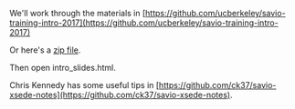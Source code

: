 We'll work through the materials in [https://github.com/ucberkeley/savio-training-intro-2017](https://github.com/ucberkeley/savio-training-intro-2017)

Or here's a [zip file](https://github.com/ucberkeley/savio-training-intro-2017/archive/master.zip).

Then open intro_slides.html.

Chris Kennedy has some useful tips in [https://github.com/ck37/savio-xsede-notes](https://github.com/ck37/savio-xsede-notes).

